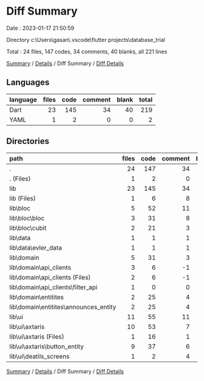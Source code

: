 # Diff Summary

Date : 2023-01-17 21:50:59

Directory c:\\Users\\gasan\\.vscode\\flutter projects\\database_trial

Total : 24 files,  147 codes, 34 comments, 40 blanks, all 221 lines

[Summary](results.md) / [Details](details.md) / Diff Summary / [Diff Details](diff-details.md)

## Languages
| language | files | code | comment | blank | total |
| :--- | ---: | ---: | ---: | ---: | ---: |
| Dart | 23 | 145 | 34 | 40 | 219 |
| YAML | 1 | 2 | 0 | 0 | 2 |

## Directories
| path | files | code | comment | blank | total |
| :--- | ---: | ---: | ---: | ---: | ---: |
| . | 24 | 147 | 34 | 40 | 221 |
| . (Files) | 1 | 2 | 0 | 0 | 2 |
| lib | 23 | 145 | 34 | 40 | 219 |
| lib (Files) | 1 | 6 | 8 | 0 | 14 |
| lib\\bloc | 5 | 52 | 11 | 25 | 88 |
| lib\\bloc\\bloc | 3 | 31 | 8 | 16 | 55 |
| lib\\bloc\\cubit | 2 | 21 | 3 | 9 | 33 |
| lib\\data | 1 | 1 | 1 | 0 | 2 |
| lib\\data\\evler_data | 1 | 1 | 1 | 0 | 2 |
| lib\\domain | 5 | 31 | 3 | 12 | 46 |
| lib\\domain\\api_clients | 3 | 6 | -1 | 2 | 7 |
| lib\\domain\\api_clients (Files) | 2 | 6 | -1 | 1 | 6 |
| lib\\domain\\api_clients\\filter_api | 1 | 0 | 0 | 1 | 1 |
| lib\\domain\\entitites | 2 | 25 | 4 | 10 | 39 |
| lib\\domain\\entitites\\announces_entity | 2 | 25 | 4 | 10 | 39 |
| lib\\ui | 11 | 55 | 11 | 3 | 69 |
| lib\\ui\\axtaris | 10 | 53 | 7 | 3 | 63 |
| lib\\ui\\axtaris (Files) | 1 | 16 | 1 | 2 | 19 |
| lib\\ui\\axtaris\\button_entity | 9 | 37 | 6 | 1 | 44 |
| lib\\ui\\deatils_screens | 1 | 2 | 4 | 0 | 6 |

[Summary](results.md) / [Details](details.md) / Diff Summary / [Diff Details](diff-details.md)